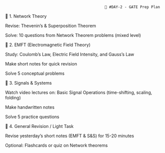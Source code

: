                                                  🎯 #DAY-2 - GATE Prep Plan
📘 1. Network Theory

Revise: Thevenin’s & Superposition Theorem

Solve: 10 questions from Network Theorem problems (mixed level)

📗 2. EMFT (Electromagnetic Field Theory)

Study: Coulomb’s Law, Electric Field Intensity, and Gauss’s Law

Make short notes for quick revision

Solve 5 conceptual problems

📙 3. Signals & Systems

Watch video lectures on: Basic Signal Operations (time-shifting, scaling, folding)

Make handwritten notes

Solve 5 practice questions

📕 4. General Revision / Light Task

Revise yesterday’s short notes (EMFT & S&S) for 15-20 minutes

Optional: Flashcards or quiz on Network theorems
